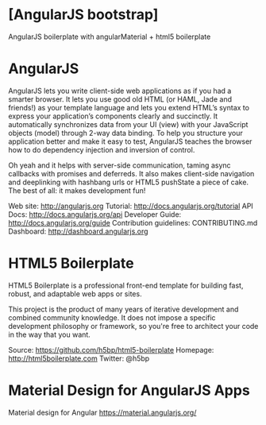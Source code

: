 # [AngularJS bootstrap]

AngularJS boilerplate with angularMaterial + html5 boilerplate

# AngularJS

AngularJS lets you write client-side web applications as if you had a smarter browser. It lets you use good old HTML (or HAML, Jade and friends!) as your template language and lets you extend HTML’s syntax to express your application’s components clearly and succinctly. It automatically synchronizes data from your UI (view) with your JavaScript objects (model) through 2-way data binding. To help you structure your application better and make it easy to test, AngularJS teaches the browser how to do dependency injection and inversion of control.

Oh yeah and it helps with server-side communication, taming async callbacks with promises and deferreds. It also makes client-side navigation and deeplinking with hashbang urls or HTML5 pushState a piece of cake. The best of all: it makes development fun!

Web site: http://angularjs.org
Tutorial: http://docs.angularjs.org/tutorial
API Docs: http://docs.angularjs.org/api
Developer Guide: http://docs.angularjs.org/guide
Contribution guidelines: CONTRIBUTING.md
Dashboard: http://dashboard.angularjs.org

# HTML5 Boilerplate

HTML5 Boilerplate is a professional front-end template for building fast, robust, and adaptable web apps or sites.

This project is the product of many years of iterative development and combined community knowledge. It does not impose a specific development philosophy or framework, so you're free to architect your code in the way that you want.

Source: https://github.com/h5bp/html5-boilerplate
Homepage: http://html5boilerplate.com
Twitter: @h5bp

# Material Design for AngularJS Apps

Material design for Angular 
https://material.angularjs.org/

